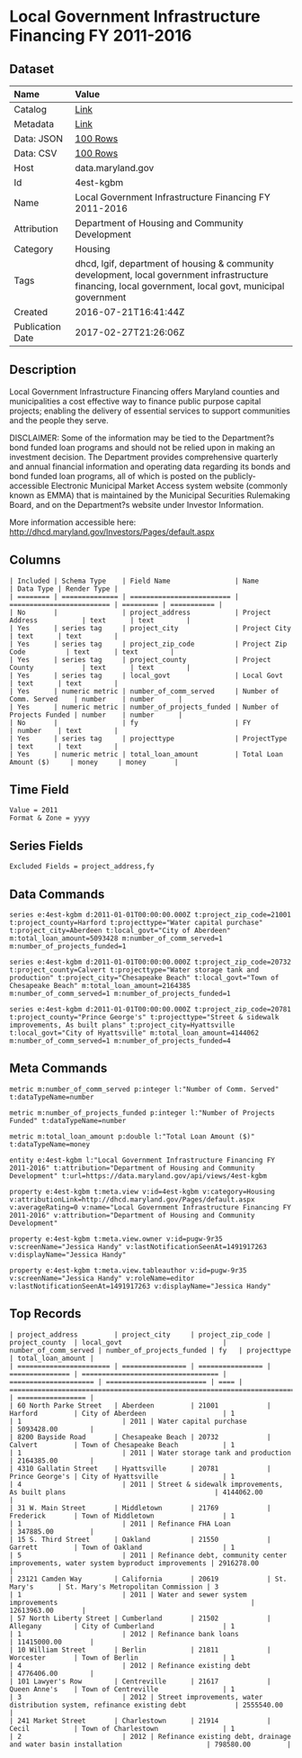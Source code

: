 # Local Government Infrastructure Financing FY 2011-2016

## Dataset

| Name | Value |
| :--- | :---- |
| Catalog | [Link](https://catalog.data.gov/dataset/local-government-infrastructure-financing-fy-2011-2015) |
| Metadata | [Link](https://data.maryland.gov/api/views/4est-kgbm) |
| Data: JSON | [100 Rows](https://data.maryland.gov/api/views/4est-kgbm/rows.json?max_rows=100) |
| Data: CSV | [100 Rows](https://data.maryland.gov/api/views/4est-kgbm/rows.csv?max_rows=100) |
| Host | data.maryland.gov |
| Id | 4est-kgbm |
| Name | Local Government Infrastructure Financing FY 2011-2016 |
| Attribution | Department of Housing and Community Development |
| Category | Housing |
| Tags | dhcd, lgif, department of housing & community development, local government infrastructure financing, local government, local govt, municipal government |
| Created | 2016-07-21T16:41:44Z |
| Publication Date | 2017-02-27T21:26:06Z |

## Description

Local Government Infrastructure Financing offers Maryland counties and municipalities a cost effective way to finance public purpose capital projects; enabling the delivery of essential services to support communities and the people they serve.

DISCLAIMER: Some of the information may be tied to the Department?s bond funded loan programs and should not be relied upon in making an investment decision. The Department provides comprehensive quarterly and annual financial information and operating data regarding its bonds and bond funded loan programs, all of which is posted on the publicly-accessible Electronic Municipal Market Access system website (commonly known as EMMA) that is maintained by the Municipal Securities Rulemaking Board, and on the Department?s website under Investor Information. 

More information accessible here: http://dhcd.maryland.gov/Investors/Pages/default.aspx

## Columns

```ls
| Included | Schema Type    | Field Name                | Name                      | Data Type | Render Type |
| ======== | ============== | ========================= | ========================= | ========= | =========== |
| No       |                | project_address           | Project Address           | text      | text        |
| Yes      | series tag     | project_city              | Project City              | text      | text        |
| Yes      | series tag     | project_zip_code          | Project Zip Code          | text      | text        |
| Yes      | series tag     | project_county            | Project County            | text      | text        |
| Yes      | series tag     | local_govt                | Local Govt                | text      | text        |
| Yes      | numeric metric | number_of_comm_served     | Number of Comm. Served    | number    | number      |
| Yes      | numeric metric | number_of_projects_funded | Number of Projects Funded | number    | number      |
| No       |                | fy                        | FY                        | number    | text        |
| Yes      | series tag     | projecttype               | ProjectType               | text      | text        |
| Yes      | numeric metric | total_loan_amount         | Total Loan Amount ($)     | money     | money       |
```

## Time Field

```ls
Value = 2011
Format & Zone = yyyy
```

## Series Fields

```ls
Excluded Fields = project_address,fy
```

## Data Commands

```ls
series e:4est-kgbm d:2011-01-01T00:00:00.000Z t:project_zip_code=21001 t:project_county=Harford t:projecttype="Water capital purchase" t:project_city=Aberdeen t:local_govt="City of Aberdeen" m:total_loan_amount=5093428 m:number_of_comm_served=1 m:number_of_projects_funded=1

series e:4est-kgbm d:2011-01-01T00:00:00.000Z t:project_zip_code=20732 t:project_county=Calvert t:projecttype="Water storage tank and production" t:project_city="Chesapeake Beach" t:local_govt="Town of Chesapeake Beach" m:total_loan_amount=2164385 m:number_of_comm_served=1 m:number_of_projects_funded=1

series e:4est-kgbm d:2011-01-01T00:00:00.000Z t:project_zip_code=20781 t:project_county="Prince George's" t:projecttype="Street & sidewalk improvements, As built plans" t:project_city=Hyattsville t:local_govt="City of Hyattsville" m:total_loan_amount=4144062 m:number_of_comm_served=1 m:number_of_projects_funded=4
```

## Meta Commands

```ls
metric m:number_of_comm_served p:integer l:"Number of Comm. Served" t:dataTypeName=number

metric m:number_of_projects_funded p:integer l:"Number of Projects Funded" t:dataTypeName=number

metric m:total_loan_amount p:double l:"Total Loan Amount ($)" t:dataTypeName=money

entity e:4est-kgbm l:"Local Government Infrastructure Financing FY 2011-2016" t:attribution="Department of Housing and Community Development" t:url=https://data.maryland.gov/api/views/4est-kgbm

property e:4est-kgbm t:meta.view v:id=4est-kgbm v:category=Housing v:attributionLink=http://dhcd.maryland.gov/Pages/default.aspx v:averageRating=0 v:name="Local Government Infrastructure Financing FY 2011-2016" v:attribution="Department of Housing and Community Development"

property e:4est-kgbm t:meta.view.owner v:id=pugw-9r35 v:screenName="Jessica Handy" v:lastNotificationSeenAt=1491917263 v:displayName="Jessica Handy"

property e:4est-kgbm t:meta.view.tableauthor v:id=pugw-9r35 v:screenName="Jessica Handy" v:roleName=editor v:lastNotificationSeenAt=1491917263 v:displayName="Jessica Handy"
```

## Top Records

```ls
| project_address         | project_city     | project_zip_code | project_county  | local_govt                         | number_of_comm_served | number_of_projects_funded | fy   | projecttype                                                                        | total_loan_amount | 
| ======================= | ================ | ================ | =============== | ================================== | ===================== | ========================= | ==== | ================================================================================== | ================= | 
| 60 North Parke Street   | Aberdeen         | 21001            | Harford         | City of Aberdeen                   | 1                     | 1                         | 2011 | Water capital purchase                                                             | 5093428.00        | 
| 8200 Bayside Road       | Chesapeake Beach | 20732            | Calvert         | Town of Chesapeake Beach           | 1                     | 1                         | 2011 | Water storage tank and production                                                  | 2164385.00        | 
| 4310 Gallatin Street    | Hyattsville      | 20781            | Prince George's | City of Hyattsville                | 1                     | 4                         | 2011 | Street & sidewalk improvements, As built plans                                     | 4144062.00        | 
| 31 W. Main Street       | Middletown       | 21769            | Frederick       | Town of Middletown                 | 1                     | 1                         | 2011 | Refinance FHA Loan                                                                 | 347885.00         | 
| 15 S. Third Street      | Oakland          | 21550            | Garrett         | Town of Oakland                    | 1                     | 5                         | 2011 | Refinance debt, community center improvements, water system byproduct improvements | 2916278.00        | 
| 23121 Camden Way        | California       | 20619            | St. Mary's      | St. Mary's Metropolitan Commission | 3                     | 1                         | 2011 | Water and sewer system improvements                                                | 12613963.00       | 
| 57 North Liberty Street | Cumberland       | 21502            | Allegany        | City of Cumberland                 | 1                     | 1                         | 2012 | Refinance bank loans                                                               | 11415000.00       | 
| 10 William Street       | Berlin           | 21811            | Worcester       | Town of Berlin                     | 1                     | 4                         | 2012 | Refinance existing debt                                                            | 4776406.00        | 
| 101 Lawyer's Row        | Centreville      | 21617            | Queen Anne's    | Town of Centreville                | 1                     | 3                         | 2012 | Street improvements, water distribution system, refinance existing debt            | 2555540.00        | 
| 241 Market Street       | Charlestown      | 21914            | Cecil           | Town of Charlestown                | 1                     | 2                         | 2012 | Refinance existing debt, drainage and water basin installation                     | 798580.00         | 
```